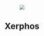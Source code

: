 <div align="center">
    <img src="https://cdn.discordapp.com/avatars/490305944551686155/e301e91c5c014ed16734a0039dcdccbb.png?size=2048"><br>
    <h1>Xerphos</h1><br>
</div>
